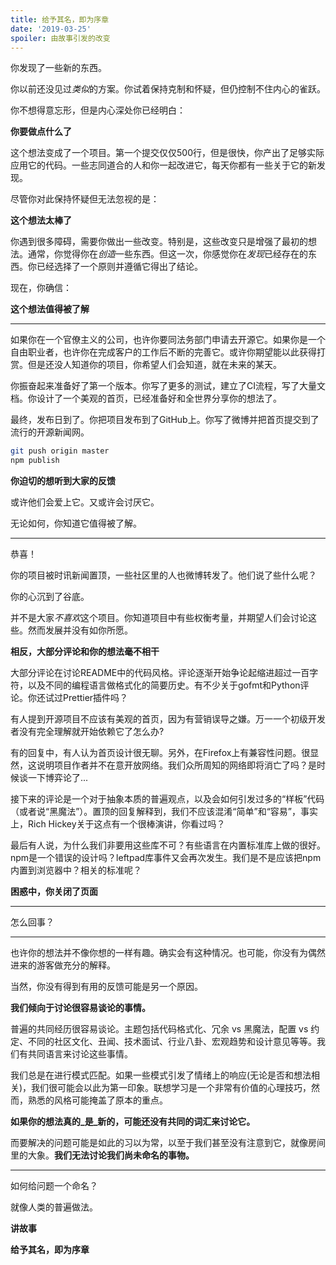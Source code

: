 ```yaml
---
title: 给予其名，即为序章
date: '2019-03-25'
spoiler: 由故事引发的改变
---
```


你发现了一些新的东西。

你以前还没见过*类似*的方案。你试着保持克制和怀疑，但仍控制不住内心的雀跃。

你不想得意忘形，但是内心深处你已经明白：

**你要做点什么了**

这个想法变成了一个项目。第一个提交仅仅500行，但是很快，你产出了足够实际应用它的代码。一些志同道合的人和你一起改进它，每天你都有一些关于它的新发现。

尽管你对此保持怀疑但无法忽视的是：

**这个想法太棒了**

你遇到很多障碍，需要你做出一些改变。特别是，这些改变只是增强了最初的想法。通常，你觉得你在*创造*一些东西。但这一次，你感觉你在*发现*已经存在的东西。你已经选择了一个原则并遵循它得出了结论。

现在，你确信：

**这个想法值得被了解**

---

如果你在一个官僚主义的公司，也许你要同法务部门申请去开源它。如果你是一个自由职业者，也许你在完成客户的工作后不断的完善它。或许你期望能以此获得打赏。但是还没人知道你的项目，你希望人们会知道，就在未来的某天。

你振奋起来准备好了第一个版本。你写了更多的测试，建立了CI流程，写了大量文档。你设计了一个美观的首页，已经准备好和全世界分享你的想法了。

最终，发布日到了。你把项目发布到了GitHub上。你写了微博并把首页提交到了流行的开源新闻网。

```bash
git push origin master
npm publish
```

**你迫切的想听到大家的反馈**

或许他们会爱上它。又或许会讨厌它。

无论如何，你知道它值得被了解。

---

恭喜！

你的项目被时讯新闻置顶，一些社区里的人也微博转发了。他们说了些什么呢？

你的心沉到了谷底。

并不是大家*不喜欢*这个项目。你知道项目中有些权衡考量，并期望人们会讨论这些。然而发展并没有如你所愿。

**相反，大部分评论和你的想法毫不相干**

大部分评论在讨论README中的代码风格。评论逐渐开始争论起缩进超过一百字符，以及不同的编程语言做格式化的简要历史。有不少关于gofmt和Python评论。你还试过Prettier插件吗？

有人提到开源项目不应该有美观的首页，因为有营销误导之嫌。万一一个初级开发者没有完全理解就开始依赖它了怎么办?

有的回复中，有人认为首页设计很无聊。另外，在Firefox上有兼容性问题。很显然，这说明项目作者并不在意开放网络。我们众所周知的网络即将消亡了吗？是时候谈一下博弈论了...

接下来的评论是一个对于抽象本质的普遍观点，以及会如何引发过多的“样板”代码（或者说“黑魔法”）。置顶的回复解释到，我们不应该混淆“简单”和“容易”，事实上，Rich Hickey关于这点有一个很棒演讲，你看过吗？

最后有人说，为什么我们非要用这些库不可？有些语言在内置标准库上做的很好。npm是一个错误的设计吗？leftpad库事件又会再次发生。我们是不是应该把npm内置到浏览器中？相关的标准呢？

**困惑中，你关闭了页面**

---

怎么回事？

---

也许你的想法并不像你想的一样有趣。确实会有这种情况。也可能，你没有为偶然进来的游客做充分的解释。

当然，你没有得到有用的反馈可能是另一个原因。

**我们倾向于讨论很容易谈论的事情。**

普遍的共同经历很容易谈论。主题包括代码格式化、冗余 vs 黑魔法，配置 vs 约定、不同的社区文化、丑闻、技术面试、行业八卦、宏观趋势和设计意见等等。我们有共同语言来讨论这些事情。

我们总是在进行模式匹配。如果一些模式引发了情绪上的响应(无论是否和想法相关)，我们很可能会以此为第一印象。联想学习是一个非常有价值的心理技巧，然而，熟悉的风格可能掩盖了原本的重点。

**如果你的想法真的_是_新的，可能还没有共同的词汇来讨论它。**

而要解决的问题可能是如此的习以为常，以至于我们甚至没有注意到它，就像房间里的大象。**我们无法讨论我们尚未命名的事物。**


---

如何给问题一个命名？

就像人类的普遍做法。

**讲故事**

**给予其名，即为序章**
